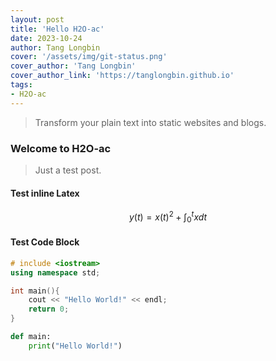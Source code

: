 ```yaml
---
layout: post
title: 'Hello H2O-ac'
date: 2023-10-24
author: Tang Longbin
cover: '/assets/img/git-status.png'
cover_author: 'Tang Longbin'
cover_author_link: 'https://tanglongbin.github.io'
tags: 
- H2O-ac
---
```


> Transform your plain text into static websites and blogs.

### Welcome to H2O-ac

> Just a test post.

#### Test inline Latex

$$
y(t) = x(t)^2 + \int_0^t x dt
$$

#### Test Code Block

```cpp
# include <iostream>
using namespace std;

int main(){
    cout << "Hello World!" << endl;
    return 0;
}
```

```python
def main:
    print("Hello World!")
```
